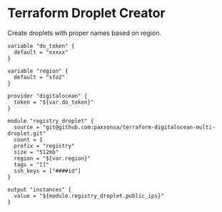 # Terraform Droplet Creator
Create droplets with proper names based on region.

```
variable "do_token" {
  default = "xxxxx"
}

variable "region" {
  default = "sfo2"
}

provider "digitalocean" {
  token = "${var.do_token}"
}

module "registry_droplet" {
  source = "git@github.com:paxsonsa/terraform-digitalocean-multi-droplet.git"
  count = 1
  prefix = "registry"
  size = "512mb"
  region = "${var.region}"
  tags = "[]"
  ssh_keys = ["####id"]
}

output "instances" {
  value = "${module.registry_droplet.public_ips}"
}
```
